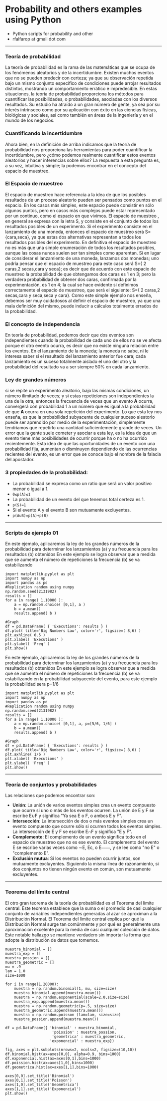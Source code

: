 # Probability and others examples using Python
- Python scripts for probability and other
- rfalfarop at gmail dot com
---
### Teoría de probabilidad
La teoría de probabilidad es la rama de las matemáticas que se ocupa de los fenómenos aleatorios y de la incertidumbre. Existen muchos eventos que no se pueden predecir con certeza; ya que su observación repetida bajo un mismo conjunto específico de condiciones puede arrojar resultados distintos, mostrando un comportamiento errático e impredecible. En estas situaciones, la teoría de probabilidad proporciona los métodos para cuantificar las posibilidades, o probabilidades, asociadas con los diversos resultados. Su estudio ha atraído a un gran número de gente, ya sea por su interés intrínseco como por su aplicación con éxito en las ciencias físicas, biológicas y sociales, así como también en áreas de la ingeniería y en el mundo de los negocios.
### Cuantificando la incertidumbre
Ahora bien, en la definición de arriba indicamos que la teoría de probabilidad nos proporciona las herramientas para poder cuantificar la incertidumbre, pero ¿cómo podemos realmente cuantificar estos eventos aleatorios y hacer inferencias sobre ellos? La respuesta a esta pregunta es, a su vez, intuitiva y simple; la podemos encontrar en el concepto del espacio de muestreo.
### El Espacio de muestreo
El espacio de muestreo hace referencia a la idea de que los posibles resultados de un proceso aleatorio pueden ser pensados como puntos en el espacio. En los casos más simples, este espacio puede consistir en sólo algunos puntos, pero en casos más complejos puede estar representado por un continuo, como el espacio en que vivimos. El espacio de muestreo , en general se expresa con la letra S, y consiste en el conjunto de todos los resultados posibles de un experimento. Si el experimento consiste en el lanzamiento de una moneda, entonces el espacio de muestreo será S={cara,seca}, ya que estas dos alternativas representan a todos los resultados posibles del experimento. En definitiva el espacio de muestreo no es más que una simple enumeración de todos los resultados posibles, aunque las cosas nunca suelen ser tan simples como aparentan. Si en lugar de considerar el lanzamiento de una moneda, lanzamos dos monedas; uno podría pensar que el espacio de muestreo para este caso será S={ 2 caras,2 secas,cara y seca}; es decir que de acuerdo con este espacio de muestreo la probabilidad de que obtengamos dos caras es 1 en 3; pero la verdadera probabilidad de obtener dos caras, confirmada por la experimentación, es 1 en 4; la cual se hace evidente si definimos correctamente el espacio de muestreo, que será el siguiente: S={ 2 caras,2 secas,cara y seca,seca y cara}. Como este simple ejemplo nos enseña, debemos ser muy cuidadosos al definir el espacio de muestreo, ya que una mala definición del mismo, puede inducir a cálculos totalmente errados de la probabilidad.
### El concepto de independencia
En teoría de probabilidad, podemos decir que dos eventos son independientes cuando la probabilidad de cada uno de ellos no se ve afecta porque el otro evento ocurra, es decir que no existe ninguna relación entre los eventos. En el lanzamiento de la moneda; la moneda no sabe, ni le interesa saber si el resultado del lanzamiento anterior fue cara; cada lanzamiento es un suceso totalmente aislado el uno del otro y la probabilidad del resultado va a ser siempre 50% en cada lanzamiento.
### Ley de grandes números
si se repite un experimento aleatorio, bajo las mismas condiciones, un número ilimitado de veces; y si estas repeticiones son independientes la una de la otra, entonces la frecuencia de veces que un evento **A** ocurra, convergerá con probabilidad 1 a un número que es igual a la probabilidad de que **A** ocurra en una sola repetición del experimento. Lo que esta ley nos enseña, es que la probabilidad subyacente de cualquier suceso aleatorio puede ser aprendido por medio de la experimentación, simplemente tendríamos que repetirlo una cantidad suficientemente grande de veces. Un error que la gente suele cometer y asociar a esta ley, es la idea de que un evento tiene más posibilidades de ocurrir porque ha o no ha ocurrido recientemente. Esta idea de que las oportunidades de un evento con una probabilidad fija, aumentan o disminuyen dependiendo de las ocurrencias recientes del evento, es un error que se conoce bajo el nombre de la falacia del apostador.
### 3 propiedades de la probabilidad:
- La probabilidad se expresa como un ratio que será un valor positivo menor o igual a 1.
- `
0≤p(A)≤1
`
- La probabilidad de un evento del que tenemos total certeza es 1.
- `
p(S)=1
`
- Si el evento A y el evento B son mutuamente excluyentes.
- `
p(A∪B)=p(A)+p(B)
`
---
### Scripts de ejemplo 01
En este ejemplo, aplicaremos la ley de los grandes números de la probabilidad
para determinar los lanzamientos (a) y su frecuencia para los resultados (b) 
obtenidos
En este ejemplo se logra observar que a medida que se aumenta el número de
repeticiones la frecuencia (b) se va estabilizando
```
import matplotlib.pyplot as plt
import numpy as np
import pandas as pd
#Replication random using numpy
np.random.seed(2131982)
results = []
for a in range( 1,10000 ):
    a = np.random.choice( [0,1], a )
    b = a.mean()
    results.append( b )

#Graph
df = pd.DataFrame( { 'Executions': results } )
df.plot( title='Big Numbers Law', color='r', figsize=( 8,6) )
plt.axhline( 0.5 )
plt.xlabel( 'Executions' )
plt.ylabel( 'Freq' )
plt.show()
```

En este ejemplo, aplicaremos la ley de los grandes números de la probabilidad
para determinar los lanzamientos (a) y su frecuencia para los resultados (b) 
obtenidos
En este ejemplo se logra observar que a medida que se aumenta el número de
repeticiones la frecuencia (b) se va estabilizando en la probabilidad subyacente
del evento, para este ejemplo la probabilidad sera p=1/6
```
import matplotlib.pyplot as plt
import numpy as np
import pandas as pd
#Replication random using numpy
np.random.seed(2131982)
results = []
for a in range( 1,10000 ):
    a = np.random.choice( [0,1], a, p=[5/6, 1/6] )
    b = a.mean()
    results.append( b )

#Graph
df = pd.DataFrame( { 'Executions': results } )
df.plot( title='Big Numbers Law', color='r', figsize=( 8,6) )
plt.axhline( 1/6 )
plt.xlabel( 'Executions' )
plt.ylabel( 'Freq' )
plt.show()
```
---
### Teoría de conjuntos y probabilidades
Las relaciones que podemos encontrar son:
- **Unión**: La unión de varios eventos simples crea un evento compuesto que ocurre si uno o más de los eventos ocurren. La unión de E y F se escribe E∪F y significa "Ya sea E o F, o ambos E y F".
- **Intersección**: La intersección de dos o más eventos simples crea un evento compuesto que ocurre sólo si ocurren todos los eventos simples. La intersección de E
y F se escribe E∩F y significa "E y F".
- **Complemento**: El complemento de un evento significa todo en el espacio de muestreo que no es ese evento. El complemento del evento E
se escribe varias veces como ∼E, Ec, o E⎯⎯⎯⎯, y se lee como "no E" o "complemento E".
- **Exclusión mutua**: Si los eventos no pueden ocurrir juntos, son mutuamente excluyentes. Siguiendo la misma línea de razonamiento, si dos conjuntos no tienen ningún evento en común, son mutuamente excluyentes.
---
### Teorema del límite central
El otro gran teorema de la teoría de probabilidad es el Teorema del límite central. Este teorema establece que la suma o el promedio de casi cualquier conjunto de variables independientes generadas al azar se aproximan a la Distribución Normal. El Teorema del límite central explica por qué la Distribución Normal surge tan comúnmente y por qué es generalmente una aproximación excelente para la media de casi cualquier colección de datos. Este notable hallazgo se mantiene verdadero sin importar la forma que adopte la distribución de datos que tomemos.
```
muestra_binomial = []
muestra_exp = []
muestra_possion = []
muestra_geometric = []
mu = .9
lam = 1.0
size=1000

for i in range(1,20000):
    muestra = np.random.binomial(1, mu, size=size)
    muestra_binomial.append(muestra.mean())
    muestra = np.random.exponential(scale=2.0,size=size)
    muestra_exp.append(muestra.mean())
    muestra = np.random.geometric(p=.5, size=size)
    muestra_geometric.append(muestra.mean())
    muestra = np.random.poisson (lam=lam, size=size)
    muestra_possion.append(muestra.mean()) 

df = pd.DataFrame({ 'binomial' : muestra_binomial, 
                     'poission' : muestra_possion,
                     'geometrica' : muestra_geometric,
                    'exponencial' : muestra_exp})

fig, axes = plt.subplots(nrows=2, ncols=2, figsize=(10,10))
df.binomial.hist(ax=axes[0,0], alpha=0.9, bins=1000)
df.exponencial.hist(ax=axes[0,1],bins=1000)
df.poission.hist(ax=axes[1,0],bins=1000)
df.geometrica.hist(ax=axes[1,1],bins=1000)

axes[0,0].set_title('Binomial')
axes[0,1].set_title('Poisson')
axes[1,0].set_title('Geométrica')
axes[1,1].set_title('Exponencial')
plt.show()
```
